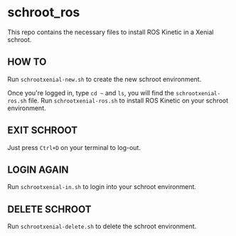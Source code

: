 # schroot_ros
This repo contains the necessary files to install ROS Kinetic in a Xenial schroot.

## HOW TO
Run `schrootxenial-new.sh` to create the new schroot environment. 

Once you're logged in, type `cd ~` and `ls`, you will find the `schrootxenial-ros.sh` file.
Run `schrootxenial-ros.sh` to install ROS Kinetic on your schroot environment.


## EXIT SCHROOT
Just press `Ctrl+D` on your terminal to log-out.

## LOGIN AGAIN
Run `schrootxenial-in.sh` to login into your schroot environment.

## DELETE SCHROOT
Run `schrootxenial-delete.sh` to delete the schroot environment.

